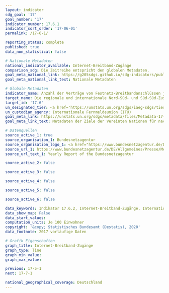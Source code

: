 ```yaml
---
layout: indicator
sdg_goal: '17'
goal_number: '17'
indicator_number: 17.6.1
indicator_sort_order: '17-06-01'
permalink: /17-6-1/

reporting_status: complete
published: true
data_non_statistical: false

# Nationale Metadaten
national_indicator_available: Internet-Breitband-Zugänge
comparison_sdg: Die Zeitreihe entspricht den globalen Metadaten.
goal_meta_national_link: https://g205sdgs.github.io/sdg-indicators/public/MetaDe/17.6.1.pdf
goal_meta_national_link_text: Nationale Metadaten

# Globale Metadaten
indicator_name: Anzahl der Verträge von Festnetz-Breitbandanschlüssen je 100 Einwohner, nach Geschwindigkeit
target_name: Die regionale und internationale Nord-Süd- und Süd-Süd-Zusammenarbeit und Dreieckskooperation im Bereich Wissenschaft, Technologie und Innovation und den Zugang dazu verbessern und den Austausch von Wissen zu einvernehmlich festgelegten Bedingungen verstärken, unter anderem durch eine bessere Abstimmung zwischen den vorhandenen Mechanismen, insbesondere auf Ebene der Vereinten Nationen, und durch einen globalen Mechanismus zur Technologieförderung
target_id: '17.6'
un_designated_tier: <a href='https://unstats.un.org/sdgs/iaeg-sdgs/tier-classification/' title='Klicken Sie hier um weitere Informationen zur UN-Tier-Klassifikation zu erhalten.'>Tier I</a>
un_custodian_agency: Internationale Fernmeldeunion (ITU)
goal_meta_link: https://unstats.un.org/sdgs/metadata/files/Metadata-17-06-02.pdf
goal_meta_link_text: Metadaten der Ziele der Vereinten Nationen für nachhaltige Entwicklung

# Datenquellen
source_active_1: true
source_organisation_1: Bundesnetzagentur
source_organisation_logo_1: <a href="https://www.bundesnetzagentur.de/DE/Home/home_node.html"><img src="https://g205sdgs.github.io/sdg-indicators/public/OrgImgDe/bundesnetzagentur.png" alt="Logo bundesnetzagentur" style="height:60px; width:148px"/></a>
source_url_1: https://www.bundesnetzagentur.de/DE/Allgemeines/Presse/Mediathek/Berichte/berichte-node.html
source_url_text_1: Yearly Report of the Bundesnetzagentur

source_active_2: false

source_active_3: false

source_active_4: false

source_active_5: false

source_active_6: false

data_keywords: Indikator 17.6.2, Internet-Breitband-Zugänge, Internationale Fernmeldeunion (ITU)
data_show_map: False
data_start_values: 
computation_units: Je 100 Einwohner
copyright: '&copy; Statistisches Bundesamt (Destatis), 2020'
data_footnote: 2017 vorläufige Daten

# Grafik Eigenschaften
graph_title: Internet-Breitband-Zugänge
graph_type: line
graph_min_value: 
graph_max_value: 

previous: 17-5-1
next: 17-7-1

national_geographical_coverage: Deutschland
---
```


